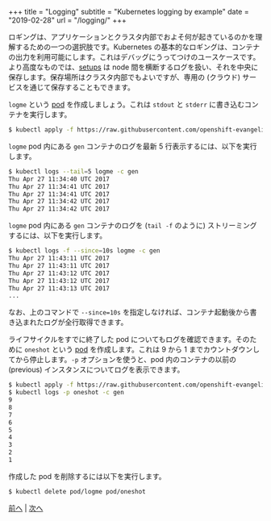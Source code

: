 +++
title = "Logging"
subtitle = "Kubernetes logging by example"
date = "2019-02-28"
url = "/logging/"
+++

ロギングは、アプリケーションとクラスタ内部でおよそ何が起きているのかを理解するための一つの選択肢です。Kubernetes の基本的なロギングは、コンテナの出力を利用可能にします。これはデバッグにうってつけのユースケースです。より高度なものでは、[setups](http://some.ops4devs.info/logging/) は node 間を横断するログを扱い、それを中央に保存します。保存場所はクラスタ内部でもよいですが、専用の (クラウド) サービスを通じて保存することもできます。

`logme` という [pod](https://github.com/openshift-evangelists/kbe/blob/master/specs/logging/pod.yaml) を作成しましょう。これは `stdout` と `stderr` に書き込むコンテナを実行します。

```bash
$ kubectl apply -f https://raw.githubusercontent.com/openshift-evangelists/kbe/master/specs/logging/pod.yaml
```

`logme` pod 内にある `gen` コンテナのログを最新 5 行表示するには、以下を実行します。

```bash
$ kubectl logs --tail=5 logme -c gen
Thu Apr 27 11:34:40 UTC 2017
Thu Apr 27 11:34:41 UTC 2017
Thu Apr 27 11:34:41 UTC 2017
Thu Apr 27 11:34:42 UTC 2017
Thu Apr 27 11:34:42 UTC 2017
```

`logme` pod 内にある `gen` コンテナのログを (`tail -f` のように) ストリーミングするには、以下を実行します。

```bash
$ kubectl logs -f --since=10s logme -c gen
Thu Apr 27 11:43:11 UTC 2017
Thu Apr 27 11:43:11 UTC 2017
Thu Apr 27 11:43:12 UTC 2017
Thu Apr 27 11:43:12 UTC 2017
Thu Apr 27 11:43:13 UTC 2017
...
```

なお、上のコマンドで `--since=10s` を指定しなければ、コンテナ起動後から書き込まれたログが全行取得できます。

ライフサイクルをすでに終了した pod についてもログを確認できます。そのために `oneshot` という [pod](https://github.com/openshift-evangelists/kbe/blob/master/specs/logging/oneshotpod.yaml) を作成します。これは 9 から 1 までカウントダウンしてから停止します。`-p` オプションを使うと、pod 内のコンテナの以前の (previous) インスタンスについてログを表示できます。

```bash
$ kubectl apply -f https://raw.githubusercontent.com/openshift-evangelists/kbe/master/specs/logging/oneshotpod.yaml
$ kubectl logs -p oneshot -c gen
9
8
7
6
5
4
3
2
1
```

作成した pod を削除するには以下を実行します。

```bash
$ kubectl delete pod/logme pod/oneshot
```

[前へ](/secrets) | [次へ](/jobs)
